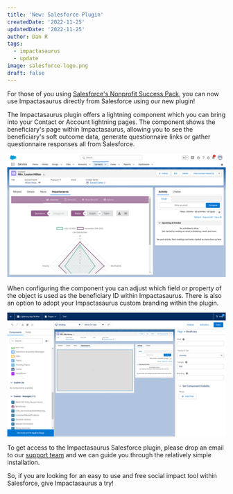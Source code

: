```yaml
---
title: 'New: Salesforce Plugin'
createdDate: '2022-11-25'
updatedDate: '2022-11-25'
author: Dan R
tags:
  - impactasaurus
  - update
image: salesforce-logo.png
draft: false
---
```


For those of you using [Salesforce's Nonprofit Success Pack](https://www.salesforce.org/nonprofit/), you can now use Impactasaurus directly from Salesforce using our new plugin!

The Impactasaurus plugin offers a lightning component which you can bring into your Contact or Account lightning pages. The component shows the beneficiary's page within Impactasaurus, allowing you to see the beneficiary's soft outcome data, generate questionnaire links or gather questionnaire responses all from Salesforce.

![Impactasaurus shown within Salesforce](./salesforce.png)

When configuring the component you can adjust which field or property of the object is used as the beneficiary ID within Impactasaurus. There is also an option to adopt your Impactasaurus custom branding within the plugin.

![Impactasaurus lightning component configuration](./salesforce-config.png)

To get access to the Impactasaurus Salesforce plugin, please drop an email to our [support team](/support) and we can guide you through the relatively simple installation.

So, if you are looking for an easy to use and free social impact tool within Salesforce, give Impactasaurus a try!
